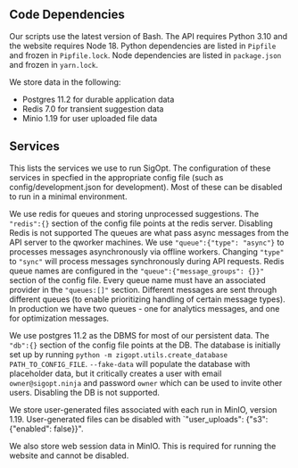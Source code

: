 <!--
Copyright © 2023 Intel Corporation

SPDX-License-Identifier: Apache License 2.0
-->

## Code Dependencies

Our scripts use the latest version of Bash.
The API requires Python 3.10 and the website requires Node 18.
Python dependencies are listed in `Pipfile` and frozen in `Pipfile.lock`.
Node dependencies are listed in `package.json` and frozen in `yarn.lock`.

We store data in the following:

- Postgres 11.2 for durable application data
- Redis 7.0 for transient suggestion data
- Minio 1.19 for user uploaded file data

## Services

This lists the services we use to run SigOpt.
The configuration of these services in specfied in the appropriate config file
(such as config/development.json for development).
Most of these can be disabled to run in a minimal environment.

We use redis for queues and storing unprocessed suggestions.
The `"redis":{}` section of the config file points at the redis server.
Disabling Redis is not supported
The queues are what pass async messages from the API server to the qworker machines.
We use `"queue":{"type": "async"}` to processes messages asynchronously via offline workers.
Changing `"type"` to `"sync"` will process messages synchronously during API requests.
Redis queue names are configured in the `"queue":{"message_groups": {}}"` section of the config file.
Every queue name must have an associated provider in the `"queues:[]"` section.
Different messages are sent through different queues (to enable prioritizing handling of certain message types).
In production we have two queues -
one for analytics messages, and one for optimization messages.

We use postgres 11.2 as the DBMS for most of our persistent data.
The `"db":{}` section of the config file points at the DB.
The database is initially set up by running `python -m zigopt.utils.create_database PATH_TO_CONFIG_FILE`.
`--fake-data` will populate the database with placeholder data,
but it critically creates a user with email `owner@sigopt.ninja` and password `owner`
which can be used to invite other users.
Disabling the DB is not supported.

We store user-generated files associated with each run in MinIO, version 1.19.
User-generated files can be disabled with `"user_uploads": {"s3": {"enabled": false}}".

We also store web session data in MinIO. This is required for running the website and cannot be disabled.
